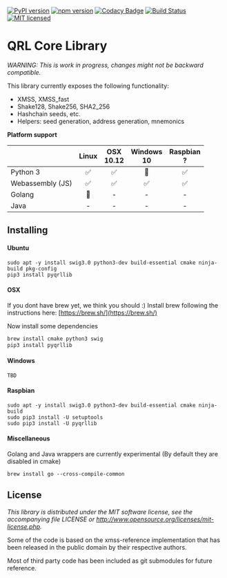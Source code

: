 [![PyPI version](https://badge.fury.io/py/pyqrllib.svg)](https://badge.fury.io/py/pyqrllib)
[![npm version](https://badge.fury.io/js/qrllib.svg)](https://badge.fury.io/js/qrllib)
[![Codacy Badge](https://api.codacy.com/project/badge/Grade/4b34f51616d94362b3447bb2f4df765a)](https://www.codacy.com/app/jleni/qrllib_QRL?utm_source=github.com&utm_medium=referral&utm_content=theQRL/qrllib&utm_campaign=badger)
[![Build Status](https://travis-ci.org/theQRL/qrllib.svg?branch=master)](https://travis-ci.org/theQRL/qrllib)
[![MIT licensed](https://img.shields.io/badge/license-MIT-blue.svg)](https://raw.githubusercontent.com/theQRL/qrllib/master/LICENSE)

# QRL Core Library

*WARNING: This is work in progress, changes might not be backward compatible.*

This library currently exposes the following functionality:  

- XMSS, XMSS_fast
- Shake128, Shake256, SHA2_256
- Hashchain seeds, etc.
- Helpers: seed generation, address generation, mnemonics

**Platform support**

|           | Linux |     OSX<br>10.12     |  Windows<br>10 | Raspbian<br>? | 
|-----------|:------------:|:-----------:|:--------:|:--------:|
|Python 3   | :white_check_mark: | :white_check_mark: |    :seedling:     |     :white_check_mark:    |
|Webassembly (JS) |      :white_check_mark:       |     :white_check_mark:       |    :white_check_mark:     |     :white_check_mark:    |
|Golang     | :seedling: |     -       |    -     |     -    |
|Java       |      -       |     -       |    -     |     -    |

## Installing

#### Ubuntu
```
sudo apt -y install swig3.0 python3-dev build-essential cmake ninja-build pkg-config
pip3 install pyqrllib
````

#### OSX

If you dont have brew yet, we think you should :) Install brew following the instructions here: [https://brew.sh/](https://brew.sh/)

Now install some dependencies

```bash
brew install cmake python3 swig
pip3 install pyqrllib
```

#### Windows
```
TBD
```

#### Raspbian

```
sudo apt -y install swig3.0 python3-dev build-essential cmake ninja-build
sudo pip3 install -U setuptools
sudo pip3 install -U pyqrllib
```

#### Miscellaneous

Golang and Java wrappers are currently experimental (By default they are disabled in cmake)

```
brew install go --cross-compile-common
```

## License

*This library is distributed under the MIT software license, see the accompanying file LICENSE or http://www.opensource.org/licenses/mit-license.php.*

Some of the code is based on the xmss-reference implementation that has been released in the public domain by their respective authors.

Most of third party code has been included as git submodules for future reference.
